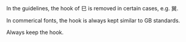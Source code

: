 In the guidelines, the hook of 巳 is removed in certain cases, e.g. 巽.

In commerical fonts, the hook is always kept similar to GB standards.

Always keep the hook.
